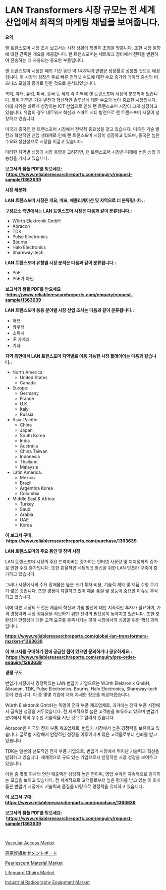 <p><h1>LAN Transformers 시장 규모는 전 세계 산업에서 최적의 마케팅 채널을 보여줍니다.</h1></p><p><strong>요약</strong></p>
<p><p>랜 트랜스포머 시장 조사 보고서는 시장 상황에 특별히 초점을 맞춥니다. 또한 시장 동향에 대한 간략한 개요를 제공합니다. 랜 트랜스포머는 네트워크 장비에서 전력을 변환하여 전송하는 데 사용되는 중요한 부품입니다. </p><p>랜 트랜스포머 시장은 예측 기간 동안 약 14.8%의 연평균 성장률로 성장할 것으로 예상됩니다. 이 시장의 성장은 주로 빠른 인터넷 속도에 대한 수요 증가와 데이터 중심의 비즈니스 모델의 증가로 인한 것으로 분석되었습니다. </p><p>북미, 아태, 유럽, 미국, 중국 등 세계 각 지역에 랜 트랜스포머 시장이 분포되어 있습니다. 북미 지역은 기술 발전과 혁신적인 솔루션에 대한 수요가 높아 중요한 시장입니다. 아태 지역은 빠르게 성장하는 ICT 산업으로 인해 랜 트랜스포머 시장이 크게 성장하고 있습니다. 유럽의 경우 네트워크 혁신과 스마트 시티 발전으로 랜 트랜스포머 시장이 성장하고 있습니다. </p><p>미국과 중국은 랜 트랜스포머 시장에서 전략적 중요성을 갖고 있습니다. 미국은 기술 발전과 혁신적인 산업 생태계로 인해 랜 트랜스포머 시장이 성장하고 있으며, 중국은 높은 수요와 생산성으로 시장을 이끌고 있습니다. </p><p>이러한 지역별 성장과 시장 동향을 고려하면, 랜 트랜스포머 시장은 미래에 높은 성장 가능성을 가지고 있습니다.</p></p>
<p><strong>보고서의 샘플 PDF를 받으세요: &nbsp;<a href="https://www.reliableresearchreports.com/enquiry/request-sample/1363639">https://www.reliableresearchreports.com/enquiry/request-sample/1363639</a></strong></p>
<p><strong>시장 세분화:</strong></p>
<p><strong> LAN 트랜스포머 시장은 개요, 배포, 애플리케이션 및 지역으로 더 분류됩니다. :</strong></p>
<p><strong>구성요소 측면에서는 LAN 트랜스포머 시장은 다음과 같이 분류됩니다.:</strong></p>
<p><ul><li>Würth Elektronik GmbH</li><li>Abracon</li><li>TDK</li><li>Pulse Electronics</li><li>Bourns</li><li>Halo Electronics</li><li>Shareway-tech</li></ul></p>
<p><strong> LAN 트랜스포머 유형별 시장 분석은 다음과 같이 분류됩니다.:</strong></p>
<p><ul><li>PoE</li><li>PoE가 아닌</li></ul></p>
<p><strong>보고서의 샘플 PDF를 받으세요 :<a href="https://www.reliableresearchreports.com/enquiry/request-sample/1363639">https://www.reliableresearchreports.com/enquiry/request-sample/1363639</a></strong></p>
<p><strong> LAN 트랜스포머 응용 분야별 시장 산업 조사는 다음과 같이 분류됩니다.:</strong></p>
<p><ul><li>허브</li><li>라우터</li><li>스위치</li><li>IP 카메라</li><li>기타</li></ul></p>
<p><strong>지역 측면에서 LAN 트랜스포머 지역별로 이용 가능한 시장 플레이어는 다음과 같습니다.:</strong></p>
<p><ul>
    <li>
        North America:
        <ul>
            <li>United States</li>
            <li>Canada</li>
        </ul>
    </li>
    <li>
        Europe:
        <ul>
            <li>Germany</li>
            <li>France</li>
            <li>U.K.</li>
            <li>Italy</li>
            <li>Russia</li>
        </ul>
    </li>
    <li>
        Asia-Pacific:
        <ul>
            <li>China</li>
            <li>Japan</li>
            <li>South Korea</li>
            <li>India</li>
            <li>Australia</li>
            <li>China Taiwan</li>
            <li>Indonesia</li>
            <li>Thailand</li>
            <li>Malaysia</li>
        </ul>
    </li>
    <li>
        Latin America:
        <ul>
            <li>Mexico</li>
            <li>Brazil</li>
            <li>Argentina Korea</li>
            <li>Colombia</li>
        </ul>
    </li>
    <li>
        Middle East & Africa:
        <ul>
            <li>Turkey</li>
            <li>Saudi</li>
            <li>Arabia</li>
            <li>UAE</li>
            <li>Korea</li>
        </ul>
    </li>
    </ul></p>
<p><strong>이 보고서 구매: &nbsp;<a href="https://www.reliableresearchreports.com/purchase/1363639">https://www.reliableresearchreports.com/purchase/1363639</a></strong></p>
<p><strong>LAN 트랜스포머의 주요 동인 및 장벽 시장</strong></p>
<p><p>LAN 트랜스포머 시장의 주요 드라이버는 증가하는 인터넷 사용량 및 디지털화의 증가로 인한 수요 증가입니다. 또한 효율적인 네트워크 통신을 위한 LAN 인프라 구축이 증가하고 있습니다.</p><p>그러나 시장에서의 주요 장애물은 높은 초기 투자 비용, 기술적 제약 및 제품 수명 주기가 짧은 것입니다. 또한 경쟁이 치열하고 있어 제품 품질 및 성능이 중요한 이슈로 부각되고 있습니다.</p><p>이에 따른 시장의 도전은 제품의 혁신과 기술 발전에 대한 지속적인 투자가 필요하며, 가격 경쟁력과 시장 점유율을 확보하기 위한 전략의 필요성이 높아지고 있습니다. 또한 호환성과 안정성에 대한 고객 요구를 충족시키는 것이 시장에서의 성공을 위한 핵심 과제입니다.</p></p>
<p><strong><a href="https://www.reliableresearchreports.com/global-lan-transformers-market-r1363639">https://www.reliableresearchreports.com/global-lan-transformers-market-r1363639</a></strong></p>
<p><strong>이 보고서를 구매하기 전에 궁금한 점이 있으면 문의하거나 공유하세요.: &nbsp;<a href="https://www.reliableresearchreports.com/enquiry/pre-order-enquiry/1363639">https://www.reliableresearchreports.com/enquiry/pre-order-enquiry/1363639</a></strong></p>
<p><strong>경쟁 구도</strong></p>
<p><p>변압기 시장에서 경쟁력있는 LAN 변압기 기업으로는 Würth Elektronik GmbH, Abracon, TDK, Pulse Electronics, Bourns, Halo Electronics, Shareway-tech 등이 있습니다. 이 중 몇몇 기업에 대해 자세한 정보를 제공하겠습니다.</p><p>Würth Elektronik GmbH는 독일의 전자 부품 제조업체로, 과거에는 전자 부품 시장에서 급속한 성장을 거두었습니다. 전 세계적으로 넓은 고객층을 보유하고 있으며 변압기 분야에서 특히 우수한 기술력을 지닌 것으로 알려져 있습니다.</p><p>Abracon은 미국의 전자 부품 제조업체로, 변압기 시장에서 높은 경쟁력을 보유하고 있습니다. 글로벌 시장에서 안정적인 성장을 이루어내며 많은 고객들로부터 신뢰를 받고 있습니다.</p><p>TDK는 일본의 선도적인 전자 부품 기업으로, 변압기 시장에서 뛰어난 기술력과 혁신을 발휘하고 있습니다. 세계적으로 규모 있는 기업으로서 안정적인 시장 성장을 보여주고 있습니다.</p><p>이들 중 몇몇 회사의 연간 매출액은 상당히 높은 편이며, 영업 수익은 지속적으로 증가하는 모습을 보이고 있습니다. 전 세계적으로 고객들로부터 높은 평가를 받고 있는 이 회사들은 변압기 시장에서 기술력과 품질을 바탕으로 경쟁력을 유지하고 있습니다.</p></p>
<p><strong>이 보고서 구매: &nbsp; <a href="https://www.reliableresearchreports.com/purchase/1363639">https://www.reliableresearchreports.com/purchase/1363639</a></strong></p>
<p><strong>보고서의 샘플 PDF를 받으세요: &nbsp;<a href="https://www.reliableresearchreports.com/enquiry/request-sample/1363639">https://www.reliableresearchreports.com/enquiry/request-sample/1363639</a></strong><strong></strong></p>
<p>&nbsp;</p>
<p><p><a href="https://valiant-lunge-8fe.notion.site/Vascular-Access-Market-Share-Evolution-and-Market-Growth-Trends-2024-2031-e0aec598751041d39933d7ec5b4daee7">Vascular Access Market</a></p><p><a href="https://github.com/efcvopdgkdx128/Market-Research-Report-List-1/blob/main/699692631431.md">高密度繊維セメントボード</a></p><p><a href="https://issuu.com/reportprime-2/docs/pearlescent-material-market-size-2030.pptx">Pearlescent Material Market</a></p><p><a href="https://github.com/derrinmiltonellis35gcl/Market-Research-Report-List-2/blob/main/lifeguard-chairs-market.md">Lifeguard Chairs Market</a></p><p><a href="https://view.publitas.com/reportprime-1/industrial-radiography-equipment-market-size-reveals-the-best-marketing-channels-in-global-industry/">Industrial Radiography Equipment Market</a></p></p>